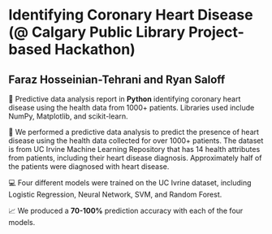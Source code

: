 # Identifying Coronary Heart Disease (@ Calgary Public Library Project-based Hackathon)
## Faraz Hosseinian-Tehrani and Ryan Saloff

🔎 Predictive data analysis report in **Python** identifying coronary heart disease using the health data from 1000+ patients.
Libraries used include NumPy, Matplotlib, and scikit-learn.

💓 We performed a predictive data analysis to predict the presence of heart disease using the health data collected for over 1000+ patients.
The dataset is from UC Irvine Machine Learning Repository that has 14 health attributes from patients, including their heart disease diagnosis. Approximately half of the patients were diagnosed with heart disease.

💻 Four different models were trained on the UC Ivrine dataset, including Logistic Regression, Neural Network, SVM, and Random Forest.

📈 We produced a **70-100%** prediction accuracy with each of the four models. 
